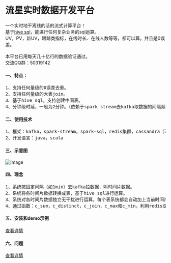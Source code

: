 流星实时数据开发平台
===================

一个实时地干离线的活的流式计算平台！<br />
基于[hive sql](https://cwiki.apache.org/confluence/display/Hive/LanguageManual)，能进行任何复杂业务的sql运算。<br />
UV，PV，新UV，跟踪类指标，在线时长、在线人数等等，都可以算。并且是0误差。<br /><br />
本平台已用每天几十亿行的数据验证通过。<br />
交流QQ群：50319142<br />


#### 一、特点：
<pre>
1、支持任何量级的0误差去重。
2、支持任何量级的大表join。
3、基于hive sql，支持创建中间表。
4、分钟级时延，一般为2分钟。（依赖于spark stream去kafka取数据的间隔频次）
</pre>

#### 二、使用技术
<pre>
1、框架：kafka，spark-stream，spark-sql，redis集群，cassandra（可选），mysql
2、开发语言：java，scala
</pre>

#### 三、示意图
![image](https://github.com/meteorchenwu/meteor/blob/master/mc/src/main/webapp/img/overview.jpg)

#### 四、理念
<pre>
1、系统按固定间隔（如1min）去kafka拉数据，叫时间片数据。
2、系统将各时间片数据转换成表，基于hive sql进行运算。
3、系统对各时间片数据独立无干扰进行运算。每个表系统都会自动加上当前时间片的uuid。
4、通过函数：c_sum，c_distinct，c_join，c_max和c_min。利用redis或cassandra,对所有时间片进行全局运算。
</pre>

#### 五、安装和demo示例
[查看详情](https://github.com/meteorchenwu/meteor/blob/master/INSTALL.md)

#### 六、问题
[查看详情](https://github.com/meteorchenwu/meteor/blob/master/PROBLOM.md)
